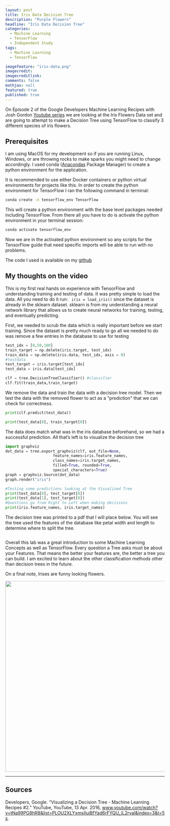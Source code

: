 ```yaml
---
layout: post
title: Iris Data Decision Tree
description: "Purple Flowers"
headline: "Iris Data Decision Tree"
categories: 
  - Machine Learning
  - TensorFlow
  - Independent Study
tags: 
  - Machine Learning
  - TensorFlow

imagefeature: "iris-data.png"
imagecredit:
imagecreditlink:
comments: false
mathjax: null
featured: true
published: true
---
```


On Episode 2 of the Google Developers Machine Learning Recipes with Josh Gordon [Youtube series](https://goo.gl/KewA03) we are looking at the Iris Flowers Data set and are going to attempt to make a Decision Tree using TensorFlow to classify 3 different species of iris flowers.

## Prerequisites 
I am using MacOS for my development so if you are running Linux, Windows, or are throwing rocks to make sparks you might need to change accordingly. I used conda ([Anacondas](https://docs.anaconda.com/anaconda/navigator/) Package Manager) to create a python environment for the application. 

It is recommended to use either Docker containers or python virtual environments for projects like this. In order to create the python environment for TensorFlow I ran the following command in terminal: 

```bash
conda create -n tensorflow_env TensorFlow 
```
This will create a python environment with the base level packages needed including TensorFlow. From there all you have to do is activate the python environment in your terminal session:

```bash
conda activate tensorflow_env
```
Now we are in the activated python environment so any scripts for the TensorFlow guide that need specific imports will be able to run with no problems. 

The code I used is available on my [github](https://github.com/walshg3/CSIS-4800-MACHINE-LEARNING/blob/master/Google%20Developers%20Machine%20Learning%20Recipes%20Series/viz.py) 

## My thoughts on the video

This is my first real hands on experience with TensorFlow and understanding training and testing of data. It was pretty simple to load the data. All you need to do it run: ``` iris = load_iris()``` since the dataset is already in the sklearn dataset. sklearn is from my understanding a neural network library that allows us to create neural networks for training, testing, and eventually predicting.  

First, we needed to scrub the data which is really important before we start training. Since the dataset is pretty much ready to go all we needed to do was remove a few entries in the database to use for testing 
``` python
test_idx = [0,50,100]
train_target = np.delete(iris.target, test_idx)
train_data = np.delete(iris.data, test_idx, axis = 0)
#testdata
test_target = iris.target[test_idx]
test_data = iris.data[test_idx]

clf = tree.DecisionTreeClassifier() #classifier
clf.fit(train_data,train_target)
```
We remove the data and train the data with a decision tree model. Then we test the data with the removed flower to act as a "prediction" that we can check for correctness. 

```python
print(clf.predict(test_data))

print(test_data[0], train_target[0])
```

The data does match what was in the iris database beforehand, so we had a successful prediction. All that’s left is to visualize the decision tree

```python
import graphviz 
dot_data = tree.export_graphviz(clf, out_file=None, 
                     feature_names=iris.feature_names,  
                     class_names=iris.target_names,  
                     filled=True, rounded=True,  
                     special_characters=True)  
graph = graphviz.Source(dot_data)  
graph.render("iris")  

#Testing some predictions looking at the Visualized Tree 
print(test_data[0], test_target[0])
print(test_data[1], test_target[0])
#Questions go from Right to Left when making decisions
print(iris.feature_names, iris.target_names)
```

The decision tree was printed to a pdf that I will place below. You will see the tree used the features of the database like petal width and length to determine where to split the tree. 

<img src="{{ site.url }}/images/iris-data.png" alt="" />

Overall this lab was a great introduction to some Machine Learning Concepts as well as TensorFlow. Every question a Tree asks must be about your Features. That means the better your features are, the better a tree you can build. 
I am excited to learn about the other classification methods other than decision trees in the future. 

On a final note, Irises are funny looking flowers.

<img src="https://images.homedepot-static.com/productImages/8866e562-c6c7-421e-84a8-76cfccae54be/svn/van-zyverden-flower-bulbs-83690-64_1000.jpg" alt="" width="600 px"/>
 
___

## Sources

Developers, Google. “Visualizing a Decision Tree - Machine Learning Recipes #2.” YouTube, YouTube, 13 Apr. 2016, www.youtube.com/watch?v=tNa99PG8hR8&list=PLOU2XLYxmsIIuiBfYad6rFYQU_jL2ryal&index=3&t=5s.





